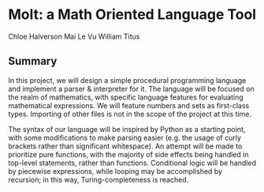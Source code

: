 # Molt: a Math Oriented Language Tool

Chloe Halverson
Mai Le Vu
William Titus

## Summary

In this project, we will design a simple procedural programming language and implement a parser & interpreter for it. The language will be focused on the realm of mathematics, with specific language features for evaluating mathematical expressions. We will feature numbers and sets as first-class types. Importing of other files is not in the scope of the project at this time.

The syntax of our language will be inspired by Python as a starting point, with some modifications to make parsing easier (e.g. the usage of curly brackets rather than significant whitespace). An attempt will be made to prioritize pure functions, with the majority of side effects being handled in top-level statements, rather than functions. Conditional logic will be handled by piecewise expressions, while looping may be accomplished by recursion; in this way, Turing-completeness is reached.

## 
